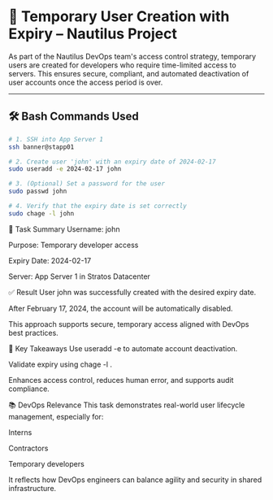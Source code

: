 # 🔐 Temporary User Creation with Expiry – Nautilus Project

As part of the Nautilus DevOps team's access control strategy, temporary users are created for developers who require time-limited access to servers. This ensures secure, compliant, and automated deactivation of user accounts once the access period is over.

---

## 🛠️ Bash Commands Used

```bash
# 1. SSH into App Server 1
ssh banner@stapp01

# 2. Create user 'john' with an expiry date of 2024-02-17
sudo useradd -e 2024-02-17 john

# 3. (Optional) Set a password for the user
sudo passwd john

# 4. Verify that the expiry date is set correctly
sudo chage -l john
```
🧩 Task Summary
Username: john

Purpose: Temporary developer access

Expiry Date: 2024-02-17

Server: App Server 1 in Stratos Datacenter

✅ Result
User john was successfully created with the desired expiry date.

After February 17, 2024, the account will be automatically disabled.

This approach supports secure, temporary access aligned with DevOps best practices.

🧠 Key Takeaways
Use useradd -e to automate account deactivation.

Validate expiry using chage -l <username>.

Enhances access control, reduces human error, and supports audit compliance.

📚 DevOps Relevance
This task demonstrates real-world user lifecycle management, especially for:

Interns

Contractors

Temporary developers

It reflects how DevOps engineers can balance agility and security in shared infrastructure.
